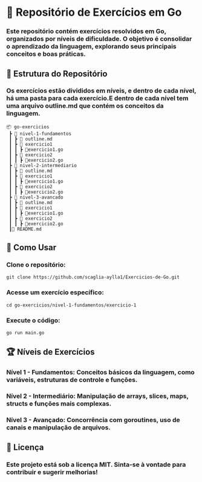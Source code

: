 # 🚀 Repositório de Exercícios em Go
### Este repositório contém exercícios resolvidos em Go, organizados por níveis de dificuldade. O objetivo é consolidar o aprendizado da linguagem, explorando seus principais conceitos e boas práticas.

## 📌 Estrutura do Repositório
### Os exercícios estão divididos em níveis, e dentro de cada nível, há uma pasta para cada exercício.E dentro de cada nível tem uma arquivo outline.md que contém os conceitos da linguagem.

```
📦 go-exercicios
 ┣ 📂 nivel-1-fundamentos
 ┃ ┣ 📜 outline.md
 ┃ ┣ 📂 exercicio1
 ┃ ┃ ┣ 📜exercicio1.go
 ┃ ┣ 📂 exercicio2
 ┃ ┃ ┣ 📜exercicio2.go
 ┣ 📂 nivel-2-intermediario
 ┃ ┣ 📜 outline.md
 ┃ ┣ 📂 exercicio1
 ┃ ┃ ┣ 📜exercicio1.go
 ┃ ┣ 📂 exercicio2
 ┃ ┃ ┣ 📜exercicio2.go
 ┣ 📂 nivel-3-avancado
 ┃ ┣ 📜 outline.md
 ┃ ┣ 📂 exercicio1
 ┃ ┃ ┣ 📜exercicio1.go
 ┃ ┣ 📂 exercicio2
 ┃ ┃ ┣ 📜exercicio2.go
 ┃📜 README.md
```
## 📖 Como Usar
### Clone o repositório:
```
git clone https://github.com/scaglia-aylla1/Exercicios-de-Go.git
```
### Acesse um exercício específico:
```
cd go-exercicios/nivel-1-fundamentos/exercicio-1
```
### Execute o código:
```
go run main.go
```


## 🏆 Níveis de Exercícios
### **Nível 1** - Fundamentos: Conceitos básicos da linguagem, como variáveis, estruturas de controle e funções.
### **Nível 2** - Intermediário: Manipulação de arrays, slices, maps, structs e funções mais complexas.
### **Nível 3** - Avançado: Concorrência com goroutines, uso de canais e manipulação de arquivos.
## 📜 Licença
### Este projeto está sob a licença MIT. Sinta-se à vontade para contribuir e sugerir melhorias!
